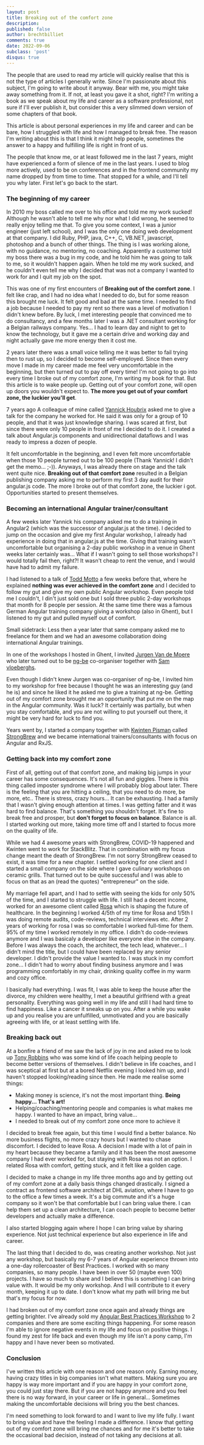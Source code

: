 ```yaml
---
layout: post
title: Breaking out of the comfort zone
description:  
published: false
author: brechtbilliet
comments: true
date: 2022-09-06
subclass: 'post'
disqus: true
---
```


The people that are used to read my article will quickly realise that this is not the type of articles I generally write.
Since I'm passionate about this subject, I'm going to write about it anyway. Bear with me, you might take away
something from it. If not, at least you gave it a shot, right? I'm writing a book as we speak about my life and career as
a software professional, not sure if I'll ever publish it, but consider this a very slimmed down version of some chapters of that book. 

This article is about personal experiences in my life and career and can be bare, how I struggled with life and how I managed to break free. 
The reason I'm writing about this is that I think it might help people, sometimes the answer to a happy and fulfilling life is right in front of us.

The people that know me, or at least followed me in the last 7 years, might have experienced a form of silence of me in the last years.
I used to blog more actively, used to be on conferences and in the frontend community my name dropped by from time to time. 
That stopped for a while, and I'll tell you why later. First let's go back to the start.

### The beginning of my career

In 2010 my boss called me over to his office and told me my work sucked! Although he wasn't able to tell me why nor what I did wrong, 
he seemed to really enjoy telling me that. To give you some context, I was a junior engineer (just left school), and I was the only one doing web development at that company. 
I did Ruby, PHP, java, C++, C, VB.NET, javascript, photoshop and a bunch of other things. 
The thing is I was working alone, with no guidance, no mentoring, no coaching. 
Apparently a customer told my boss there was a bug in my code, and he told him he was going to talk to me, so it wouldn't happen again.
When he told me my work sucked, and he couldn't even tell me why I decided that was not a company I wanted to work for and I quit my job on the spot.

This was one of my first encounters of **Breaking out of the comfort zone**. I felt like crap, and I had no idea what I needed to do, but for some reason this brought me luck.
It felt good and bad at the same time. I needed to find a job because I needed to pay my rent so there was a level of motivation I didn't knew before.
By luck, I met interesting people that convinced me to do consultancy, and a few months later I was a .NET consultant working for a Belgian railways company.
Yes... I had to learn day and night to get to know the technology, but it gave me a certain drive and working day and night actually gave me more energy then
it cost me.

2 years later there was a small voice telling me it was better to fail trying then to rust up, so I decided to become self-employed.
Since then every move I made in my career made me feel very uncomfortable in the beginning, but then turned out to pay off every time!
I'm not going to go into every time I broke out of my comfort zone, I'm writing my book for that. But this article is to wake people up.
Getting out of your comfort zone, will open up doors you wouldn't expect to. **The more you get out of your comfort zone, the luckier you'll get**.

7 years ago A colleague of mine called [Yannick Houbrix](https://twitter.com/Sh33dafi) asked me to give a talk for the company he worked for. 
He said it was only for a group of 10 people, and that it was just knowledge sharing. I was scared at first, but since there were only
 10 people in front of me I decided to do it. I created a talk about Angular.js components and unidirectional dataflows and I was ready to impress a dozen of people.
  
It felt uncomfortable in the beginning, and I even felt more uncomfortable when those 10 people turned out to be 100 people (Thank Yannick! I didn't get the memo... ;-)). 
Anyways, I was already there on stage and the talk went quite nice. **Breaking out of that comfort zone** resulted in a Belgian publishing company asking me to perform my first 3 day audit for their
angular.js code. The more I broke out of that comfort zone, the luckier i got. Opportunities started to present themselves.

### Becoming an international Angular trainer/consultant

A few weeks later Yannick his company asked me to do a training in Angular2 (which was the successor of angular.js at the time).
I decided to jump on the occasion and give my first Angular workshop, I already had experience in doing that in angular.js at the time.
Giving that training wasn't uncomfortable but organising a 2-day public workshop in a venue in Ghent weeks later certainly was...
 What if I wasn't going to sell those workshops? I would totally fail then, right?! It wasn't cheap to rent the venue, and I would have had to admit my failure.

I had listened to a talk of [Todd Motto](https://www.twitter.com/toddmotto) a few weeks before that, where he explained **nothing was ever achieved in the comfort zone** and I decided to 
follow my gut and give my own public Angular workshop. 
Even people told me I couldn't, I din't just sold one but I sold three public 2-day workshops that month for 8 people per session.
At the same time there was a famous German Angular training company giving a workshop (also in Ghent), but I listened to my gut and pulled myself out of comfort.

Small sidetrack: Less then a year later that same company asked me to freelance for them and we had an awesome collaboration doing international Angular trainings.

In one of the workshops I hosted in Ghent, I invited [Jurgen Van de Moere](https://www.twitter.com/jvandemo) who later turned out to be [ng-be](https://ng-be.org/) co-organiser 
together with [Sam vloeberghs](https://twitter.com/samvloeberghs). 

Even though I didn't knew Jurgen was co-organiser of ng-be, I invited him to my workshop for free because I thought he was an interesting guy (and he is) and since he liked it
he asked me to give a training at ng-be. Getting out of my comfort zone brought me an opportunity that put me on the map in the Angular community.
Was it luck? It certainly was partially, but when you stay comfortable, and you are not willing to put yourself out there, it might be very hard for luck to find you.

Years went by, I started a company together with [Kwinten Pisman](https://www.twitter.com/kwintenp) called [StrongBrew](https://strongbrew.io) 
and we became international trainers/consultants with focus on Angular and RxJS.

### Getting back into my comfort zone

First of all, getting out of that comfort zone, and making big jumps in your career has some consequences. It's not all fun and giggles.
There is this thing called imposter syndrome where I will probably blog about later. There is the feeling that you are hitting a ceiling, that you need
to do more, be more, etc.. There is stress, crazy hours... It can be exhausting. I had a family that I wasn't giving enough attention at times.
I was getting fatter and it was hard to find balance. That's something you shouldn't forget. It's fine to break free and prosper, but **don't forget to focus on balance**.
Balance is all. I started working out more, taking more time off and I started to focus more on the quality of life.

While we had 4 awesome years with StrongBrew, COVID-19 happened and Kwinten went to work for StackBlitz. That in combination with my focus
 change meant the death of StrongBrew. I'm not sorry StrongBrew ceased to exist, it was time for a new chapter.
I settled working for one client and I started a small company on the side where I gave culinary workshops on ceramic grills.
That turned out to be quite successful and I was able to focus on that as an (read the quotes) "entrepreneur" on the side.

My marriage fell apart, and I had to settle with seeing the kids for only 50% of the time, and I started to struggle with life.
I still had a decent income, worked for an awesome client called [Rosa](https://rosa.be) which is shaping the future of healthcare.
In the beginning I worked 4/5th of my time for Rosa and 1/5th I was doing remote audits, code-reviews, technical interviews etc.
After 2 years of working for rosa I was so comfortable I worked full-time for them. 95% of my time I worked remotely in my office. I didn't
do code-reviews anymore and I was basicaly a developer like everyone else in the company. Before I was always the coach, the architect,
the tech lead, whatever... I didn't mind the title, but I could have been replaced by any senior developer. I didn't provide the value I wanted to.
I was stuck in my comfort zone... I didn't had to worry about finding business anymore and I was programming comfortably in my chair, drinking quality coffee
in my warm and cozy office. 

I basically had everything. I was fit, I was able to keep the house after the divorce, my children were healthy, I met a beautiful girlfriend with a great personality.
Everything was going well in my life and still I had hard time to find happiness. Like a cancer it sneaks up on you. After a while you wake up and
you realise you are unfulfilled, unmotivated and you are basically agreeing with life, or at least settling with life.

### Breaking back out

At a bonfire a friend of me saw the lack of joy in me and asked me to look up [Tony Robbins](https://twitter.com/TonyRobbins) who was some kind of life
coach helping people to become better versions of themselves. I didn't believe in life coaches, and I was sceptical at first but at a bored Netflix evening
I looked him up, and I haven't stopped looking/reading since then. He made me realise some things:
- Making money is science, it's not the most important thing. **Being happy... That's art!**
- Helping/coaching/mentoring people and companies is what makes me happy. I wanted to have an impact, bring value...
- I needed to break out of my comfort zone once more to achieve it

I decided to break free again, but this time I would find a better balance. No more business flights, no more crazy hours but I wanted to chase discomfort.
I decided to leave Rosa. A decision I made with a lot of pain in my heart because they became a family and it has been the most awesome company
I had ever worked for, but staying with Rosa was not an option.
I related Rosa with comfort, getting stuck, and it felt like a golden cage. 

I decided to make a change in my life three months ago and by getting out of my comfort zone at a daily basis things changed drastically.
I signed a contract as frontend software architect at DHL aviation, where I have to go to the office a few times a week.
It's a big commute and it's a huge company so it won't be that comfortable but I can bring value there. I can help them set up a clean architecture, I can coach
people to become better developers and actually make a difference.

I also started blogging again where I hope I can bring value by sharing experience. Not just technical experience but also experience in life and career.

The last thing that I decided to do, was creating another workshop. Not just any workshop, but basically my 6-7 years of Angular experience
thrown into a one-day rollercoaster of Best Practices. I worked with so many companies, so many people. I have been in over 50 (maybe even 100) projects.
I have so much to share and I believe this is something I can bring value with.  It would be my only workshop. And I will contribute to it every month, keeping it up to date.
I don't know what my path will bring me but that's my focus for now.

I had broken out of my comfort zone once again and already things are getting brighter. 
I've already sold my [Angular Best Practices Workshop](https://brecht.io/angular-best-practices-workshop) to 2 companies and there are some exciting things happening.
For some reason I'm able to ignore negative events in my life and focus on positive things. I found my zest for life back
and even though my life isn't a pony camp, I'm happy and I have never been so motivated.

### Conclusion

I've written this article with one reason and one reason only. Earning money, having crazy titles in big companies isn't what matters.
Making sure you are happy is way more important and if you are happy in your comfort zone, you could just stay there. 
But if you are not happy anymore and you feel there is no way forward, in your career or life in general... Sometimes making the uncomfortable
decisions will bring you the best chances.

I'm need something to look forward to and I want to live my life fully. I want to bring value and have the feeling
I made a difference. I know that getting out of my comfort zone will bring me chances and for me it's better to take the occasional bad
decision, instead of not taking any decisions at all.

